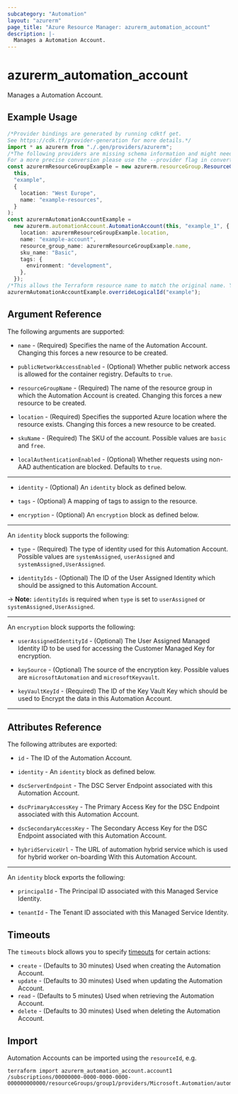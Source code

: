 ```yaml
---
subcategory: "Automation"
layout: "azurerm"
page_title: "Azure Resource Manager: azurerm_automation_account"
description: |-
  Manages a Automation Account.
---
```


# azurerm\_automation\_account

Manages a Automation Account.

## Example Usage

```typescript
/*Provider bindings are generated by running cdktf get.
See https://cdk.tf/provider-generation for more details.*/
import * as azurerm from "./.gen/providers/azurerm";
/*The following providers are missing schema information and might need manual adjustments to synthesize correctly: azurerm.
For a more precise conversion please use the --provider flag in convert.*/
const azurermResourceGroupExample = new azurerm.resourceGroup.ResourceGroup(
  this,
  "example",
  {
    location: "West Europe",
    name: "example-resources",
  }
);
const azurermAutomationAccountExample =
  new azurerm.automationAccount.AutomationAccount(this, "example_1", {
    location: azurermResourceGroupExample.location,
    name: "example-account",
    resource_group_name: azurermResourceGroupExample.name,
    sku_name: "Basic",
    tags: {
      environment: "development",
    },
  });
/*This allows the Terraform resource name to match the original name. You can remove the call if you don't need them to match.*/
azurermAutomationAccountExample.overrideLogicalId("example");

```

## Argument Reference

The following arguments are supported:

*   `name` - (Required) Specifies the name of the Automation Account. Changing this forces a new resource to be created.

*   `publicNetworkAccessEnabled` - (Optional) Whether public network access is allowed for the container registry. Defaults to `true`.

*   `resourceGroupName` - (Required) The name of the resource group in which the Automation Account is created. Changing this forces a new resource to be created.

*   `location` - (Required) Specifies the supported Azure location where the resource exists. Changing this forces a new resource to be created.

*   `skuName` - (Required) The SKU of the account. Possible values are `basic` and `free`.

*   `localAuthenticationEnabled` - (Optional) Whether requests using non-AAD authentication are blocked. Defaults to `true`.

***

*   `identity` - (Optional) An `identity` block as defined below.

*   `tags` - (Optional) A mapping of tags to assign to the resource.

*   `encryption` - (Optional) An `encryption` block as defined below.

***

An `identity` block supports the following:

*   `type` - (Required) The type of identity used for this Automation Account. Possible values are `systemAssigned`, `userAssigned` and `systemAssigned,UserAssigned`.

*   `identityIds` - (Optional) The ID of the User Assigned Identity which should be assigned to this Automation Account.

\-> **Note:** `identityIds` is required when `type` is set to `userAssigned` or `systemAssigned,UserAssigned`.

***

An `encryption` block supports the following:

*   `userAssignedIdentityId` - (Optional) The User Assigned Managed Identity ID to be used for accessing the Customer Managed Key for encryption.

*   `keySource` - (Optional) The source of the encryption key. Possible values are `microsoftAutomation` and `microsoftKeyvault`.

*   `keyVaultKeyId` - (Required) The ID of the Key Vault Key which should be used to Encrypt the data in this Automation Account.

***

## Attributes Reference

The following attributes are exported:

*   `id` - The ID of the Automation Account.

*   `identity` - An `identity` block as defined below.

*   `dscServerEndpoint` - The DSC Server Endpoint associated with this Automation Account.

*   `dscPrimaryAccessKey` - The Primary Access Key for the DSC Endpoint associated with this Automation Account.

*   `dscSecondaryAccessKey` - The Secondary Access Key for the DSC Endpoint associated with this Automation Account.

*   `hybridServiceUrl` - The URL of automation hybrid service which is used for hybrid worker on-boarding With this Automation Account.

***

An `identity` block exports the following:

*   `principalId` - The Principal ID associated with this Managed Service Identity.

*   `tenantId` - The Tenant ID associated with this Managed Service Identity.

## Timeouts

The `timeouts` block allows you to specify [timeouts](https://www.terraform.io/language/resources/syntax#operation-timeouts) for certain actions:

* `create` - (Defaults to 30 minutes) Used when creating the Automation Account.
* `update` - (Defaults to 30 minutes) Used when updating the Automation Account.
* `read` - (Defaults to 5 minutes) Used when retrieving the Automation Account.
* `delete` - (Defaults to 30 minutes) Used when deleting the Automation Account.

## Import

Automation Accounts can be imported using the `resourceId`, e.g.

```shell
terraform import azurerm_automation_account.account1 /subscriptions/00000000-0000-0000-0000-000000000000/resourceGroups/group1/providers/Microsoft.Automation/automationAccounts/account1
```
